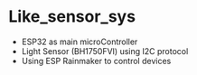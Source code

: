 # Like_sensor_sys
- ESP32 as main microController
- Light Sensor (BH1750FVI) using I2C protocol
- Using ESP Rainmaker to control devices
  
